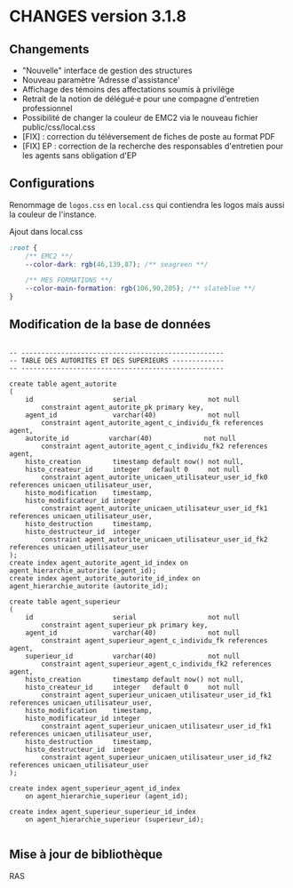**CHANGES version 3.1.8**
===

Changements
---

* "Nouvelle" interface de gestion des structures 
* Nouveau paramètre 'Adresse d'assistance'
* Affichage des témoins des affectations soumis à privilège
* Retrait de la notion de délégué·e pour une compagne d'entretien professionnel
* Possibilité de changer la couleur de EMC2 via le nouveau fichier public/css/local.css
* [FIX] : correction du téléversement de fiches de poste au format PDF
* [FIX] EP : correction de la recherche des responsables d'entretien pour les agents sans obligation d'EP


Configurations
---

Renommage de `logos.css` en `local.css` qui contiendra les logos mais aussi la couleur de l'instance.

Ajout dans local.css
```css
:root {
    /** EMC2 **/
    --color-dark: rgb(46,139,87); /** seagreen **/

    /** MES FORMATIONS **/
    --color-main-formation: rgb(106,90,205); /** slateblue **/
}
```

Modification de la base de données
---

```postgresql

-- ---------------------------------------------------
-- TABLE DES AUTORITES ET DES SUPERIEURS -------------
-- ---------------------------------------------------

create table agent_autorite
(
    id                    serial                  not null
        constraint agent_autorite_pk primary key,
    agent_id              varchar(40)             not null
        constraint agent_autorite_agent_c_individu_fk references agent,
    autorite_id          varchar(40)             not null
        constraint agent_autorite_agent_c_individu_fk2 references agent,
    histo_creation        timestamp default now() not null,
    histo_createur_id     integer   default 0     not null
        constraint agent_autorite_unicaen_utilisateur_user_id_fk0 references unicaen_utilisateur_user,
    histo_modification    timestamp,
    histo_modificateur_id integer
        constraint agent_autorite_unicaen_utilisateur_user_id_fk1 references unicaen_utilisateur_user,
    histo_destruction     timestamp,
    histo_destructeur_id  integer
        constraint agent_autorite_unicaen_utilisateur_user_id_fk2 references unicaen_utilisateur_user
);
create index agent_autorite_agent_id_index on agent_hierarchie_autorite (agent_id);
create index agent_autorite_autorite_id_index on agent_hierarchie_autorite (autorite_id);

create table agent_superieur
(
    id                    serial                  not null
        constraint agent_superieur_pk primary key,
    agent_id              varchar(40)             not null
        constraint agent_superieur_agent_c_individu_fk references agent,
    superieur_id          varchar(40)             not null
        constraint agent_superieur_agent_c_individu_fk2 references agent,
    histo_creation        timestamp default now() not null,
    histo_createur_id     integer   default 0     not null
        constraint agent_superieur_unicaen_utilisateur_user_id_fk1 references unicaen_utilisateur_user,
    histo_modification    timestamp,
    histo_modificateur_id integer
        constraint agent_superieur_unicaen_utilisateur_user_id_fk1 references unicaen_utilisateur_user,
    histo_destruction     timestamp,
    histo_destructeur_id  integer
        constraint agent_superieur_unicaen_utilisateur_user_id_fk2 references unicaen_utilisateur_user
);

create index agent_superieur_agent_id_index
    on agent_hierarchie_superieur (agent_id);

create index agent_superieur_superieur_id_index
    on agent_hierarchie_superieur (superieur_id);


```


Mise à jour de bibliothèque
---

RAS